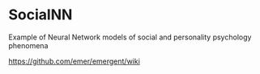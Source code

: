 # SocialNN
Example of Neural Network models of social and personality psychology phenomena


https://github.com/emer/emergent/wiki

